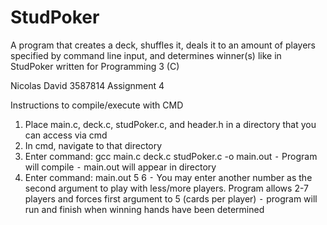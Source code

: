 # StudPoker
A program that creates a deck, shuffles it, deals it to an amount of players specified by command line input, and determines winner(s) like in StudPoker written for Programming 3 (C)

Nicolas David 3587814 Assignment 4

Instructions to compile/execute with CMD

1.	Place main.c, deck.c, studPoker.c, and header.h in a directory that you can access via cmd
2.	In cmd, navigate to that directory
3.	Enter command: gcc main.c deck.c studPoker.c -o main.out
⁃	Program will compile
⁃	main.out will appear in directory
4.	Enter command: main.out 5 6
⁃	You may enter another number as the second argument to play with less/more players. Program allows 2-7 players and forces first argument to 5 (cards per player)
⁃	program will run and finish when winning hands have been determined

